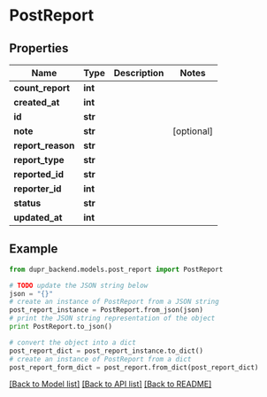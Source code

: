 # PostReport


## Properties
Name | Type | Description | Notes
------------ | ------------- | ------------- | -------------
**count_report** | **int** |  | 
**created_at** | **int** |  | 
**id** | **str** |  | 
**note** | **str** |  | [optional] 
**report_reason** | **str** |  | 
**report_type** | **str** |  | 
**reported_id** | **str** |  | 
**reporter_id** | **int** |  | 
**status** | **str** |  | 
**updated_at** | **int** |  | 

## Example

```python
from dupr_backend.models.post_report import PostReport

# TODO update the JSON string below
json = "{}"
# create an instance of PostReport from a JSON string
post_report_instance = PostReport.from_json(json)
# print the JSON string representation of the object
print PostReport.to_json()

# convert the object into a dict
post_report_dict = post_report_instance.to_dict()
# create an instance of PostReport from a dict
post_report_form_dict = post_report.from_dict(post_report_dict)
```
[[Back to Model list]](../README.md#documentation-for-models) [[Back to API list]](../README.md#documentation-for-api-endpoints) [[Back to README]](../README.md)


